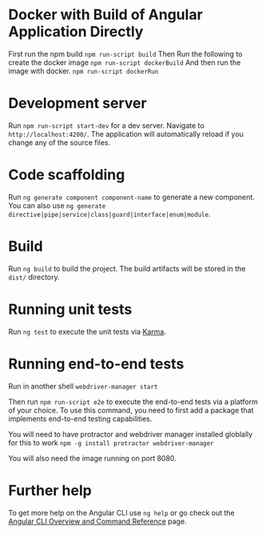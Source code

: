 # Docker with Build of Angular Application Directly
First run the npm build
```npm run-script build```
Then Run the following to create the docker image
```npm run-script dockerBuild```
And then run the image with docker.
```npm run-script dockerRun```

# Development server

Run `npm run-script start-dev` for a dev server. Navigate to `http://localhost:4200/`. The application will automatically reload if you change any of the source files.

# Code scaffolding

Run `ng generate component component-name` to generate a new component. You can also use `ng generate directive|pipe|service|class|guard|interface|enum|module`.

# Build

Run `ng build` to build the project. The build artifacts will be stored in the `dist/` directory.

# Running unit tests

Run `ng test` to execute the unit tests via [Karma](https://karma-runner.github.io).

# Running end-to-end tests

Run in another shell
```webdriver-manager start```

Then run `npm run-script e2e` to execute the end-to-end tests via a platform of your choice. To use this command, you need to first add a package that implements end-to-end testing capabilities.

You will need to have protractor and webdriver manager installed globlally for this to work ```npm -g install protractor webdriver-manager```

You will also need the image running on port 8080.

# Further help

To get more help on the Angular CLI use `ng help` or go check out the [Angular CLI Overview and Command Reference](https://angular.io/cli) page.
